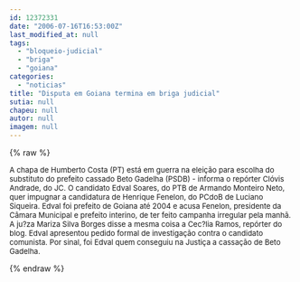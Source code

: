 ```yaml
---
id: 12372331
date: "2006-07-16T16:53:00Z"
last_modified_at: null
tags:
  - "bloqueio-judicial"
  - "briga"
  - "goiana"
categories:
  - "noticias"
title: "Disputa em Goiana termina em briga judicial"
sutia: null
chapeu: null
autor: null
imagem: null
---
```

{% raw %}
<p><FONT size=2></p>
<p><P>A chapa de Humberto Costa (PT) está em guerra na eleição para escolha do substituto do prefeito cassado Beto Gadelha (PSDB) - informa o repórter Clóvis Andrade, do JC. O candidato Edval Soares, do PTB de Armando Monteiro Neto, quer impugnar a candidatura de Henrique Fenelon, do PCdoB de Luciano Siqueira. Edval foi prefeito de Goiana até 2004 e acusa Fenelon, presidente da Câmara Municipal e prefeito interino, de ter feito campanha irregular pela manhã. A ju?za Mariza Silva Borges disse a mesma coisa a Cec?lia Ramos, repórter do blog. Edval apresentou pedido formal de investigação contra o candidato comunista. Por sinal, foi Edval quem conseguiu na Justiça a cassação de Beto Gadelha.</P></FONT> </p>
{% endraw %}
